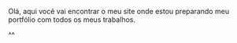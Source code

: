 Olá, aqui você vai encontrar o meu site onde estou preparando meu portfólio com todos os meus trabalhos.


^^